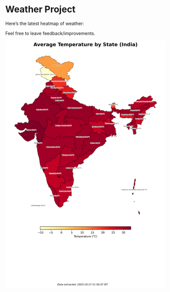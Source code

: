 # Weather Project

Here’s the latest heatmap of weather:

Feel free to leave feedback/improvements.

![India Heatmap](docs/assets/india_heatmap.png?v=F1E037)
